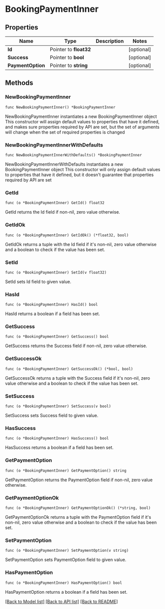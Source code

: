 # BookingPaymentInner

## Properties

Name | Type | Description | Notes
------------ | ------------- | ------------- | -------------
**Id** | Pointer to **float32** |  | [optional] 
**Success** | Pointer to **bool** |  | [optional] 
**PaymentOption** | Pointer to **string** |  | [optional] 

## Methods

### NewBookingPaymentInner

`func NewBookingPaymentInner() *BookingPaymentInner`

NewBookingPaymentInner instantiates a new BookingPaymentInner object
This constructor will assign default values to properties that have it defined,
and makes sure properties required by API are set, but the set of arguments
will change when the set of required properties is changed

### NewBookingPaymentInnerWithDefaults

`func NewBookingPaymentInnerWithDefaults() *BookingPaymentInner`

NewBookingPaymentInnerWithDefaults instantiates a new BookingPaymentInner object
This constructor will only assign default values to properties that have it defined,
but it doesn't guarantee that properties required by API are set

### GetId

`func (o *BookingPaymentInner) GetId() float32`

GetId returns the Id field if non-nil, zero value otherwise.

### GetIdOk

`func (o *BookingPaymentInner) GetIdOk() (*float32, bool)`

GetIdOk returns a tuple with the Id field if it's non-nil, zero value otherwise
and a boolean to check if the value has been set.

### SetId

`func (o *BookingPaymentInner) SetId(v float32)`

SetId sets Id field to given value.

### HasId

`func (o *BookingPaymentInner) HasId() bool`

HasId returns a boolean if a field has been set.

### GetSuccess

`func (o *BookingPaymentInner) GetSuccess() bool`

GetSuccess returns the Success field if non-nil, zero value otherwise.

### GetSuccessOk

`func (o *BookingPaymentInner) GetSuccessOk() (*bool, bool)`

GetSuccessOk returns a tuple with the Success field if it's non-nil, zero value otherwise
and a boolean to check if the value has been set.

### SetSuccess

`func (o *BookingPaymentInner) SetSuccess(v bool)`

SetSuccess sets Success field to given value.

### HasSuccess

`func (o *BookingPaymentInner) HasSuccess() bool`

HasSuccess returns a boolean if a field has been set.

### GetPaymentOption

`func (o *BookingPaymentInner) GetPaymentOption() string`

GetPaymentOption returns the PaymentOption field if non-nil, zero value otherwise.

### GetPaymentOptionOk

`func (o *BookingPaymentInner) GetPaymentOptionOk() (*string, bool)`

GetPaymentOptionOk returns a tuple with the PaymentOption field if it's non-nil, zero value otherwise
and a boolean to check if the value has been set.

### SetPaymentOption

`func (o *BookingPaymentInner) SetPaymentOption(v string)`

SetPaymentOption sets PaymentOption field to given value.

### HasPaymentOption

`func (o *BookingPaymentInner) HasPaymentOption() bool`

HasPaymentOption returns a boolean if a field has been set.


[[Back to Model list]](../README.md#documentation-for-models) [[Back to API list]](../README.md#documentation-for-api-endpoints) [[Back to README]](../README.md)


